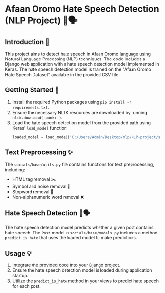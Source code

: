# Afaan Oromo Hate Speech Detection (NLP Project) 🚫🗣️

## Introduction 📝
This project aims to detect hate speech in Afaan Oromo language using Natural Language Processing (NLP) techniques. The code includes a Django web application with a hate speech detection model implemented in Keras. The hate speech detection model is trained on the "Afaan Oromo Hate Speech Dataset" available in the provided CSV file.

## Getting Started 🚀
1. Install the required Python packages using `pip install -r requirements.txt`.
2. Ensure the necessary NLTK resources are downloaded by running `nltk.download('punkt')`.
3. Load the hate speech detection model from the provided path using Keras' `load_model` function:
    ```python
    loaded_model = load_model('C:/Users/Admin/Desktop/mlp/NLP-project/socials/base/model.h5', custom_objects={'recall': recall, 'precision': precision, 'f1': f1})

## Text Preprocessing ✨

The `socials/base/utils.py` file contains functions for text preprocessing, including:

- HTML tag removal ✂️
- Symbol and noise removal 🚮
- Stopword removal 🛑
- Non-alphanumeric word removal ❌

## Hate Speech Detection 🚫🗣️

The hate speech detection model predicts whether a given post contains hate speech. The `Post` model in `socials/base/models.py` includes a method `predict_is_hate` that uses the loaded model to make predictions.

## Usage 💡

1. Integrate the provided code into your Django project.
2. Ensure the hate speech detection model is loaded during application startup.
3. Utilize the `predict_is_hate` method in your views to predict hate speech for each post.

